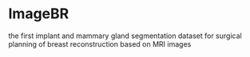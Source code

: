 # ImageBR
 the first implant and mammary gland segmentation dataset for surgical planning of breast reconstruction based on MRI images
